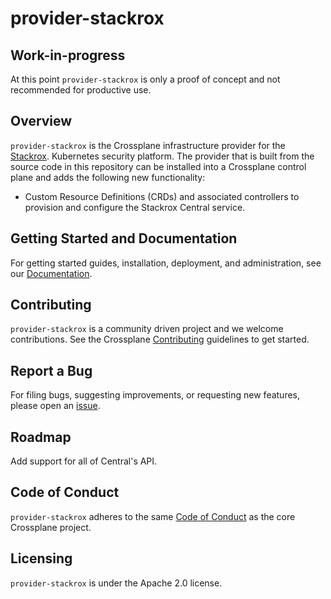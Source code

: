 # provider-stackrox

## Work-in-progress

At this point `provider-stackrox` is only a proof of concept and not recommended for productive use.

## Overview

`provider-stackrox` is the Crossplane infrastructure provider for the [Stackrox](https://stackrox.io).
Kubernetes security platform. The provider that is built from the source
code in this repository can be installed into a Crossplane control plane and
adds the following new functionality:

- Custom Resource Definitions (CRDs) and associated controllers to provision and configure
  the Stackrox Central service.

## Getting Started and Documentation

For getting started guides, installation, deployment, and administration, see
our [Documentation](https://crossplane.io/docs).

## Contributing

`provider-stackrox` is a community driven project and we welcome contributions. See the
Crossplane [Contributing](https://github.com/crossplane/crossplane/blob/master/CONTRIBUTING.md)
guidelines to get started.

## Report a Bug

For filing bugs, suggesting improvements, or requesting new features, please
open an [issue](https://github.com/stehessel/provider-stackrox/issues).

## Roadmap

Add support for all of Central's API.

## Code of Conduct

`provider-stackrox` adheres to the same [Code of
Conduct](https://github.com/crossplane/crossplane/blob/master/CODE_OF_CONDUCT.md)
as the core Crossplane project.

## Licensing

`provider-stackrox` is under the Apache 2.0 license.
